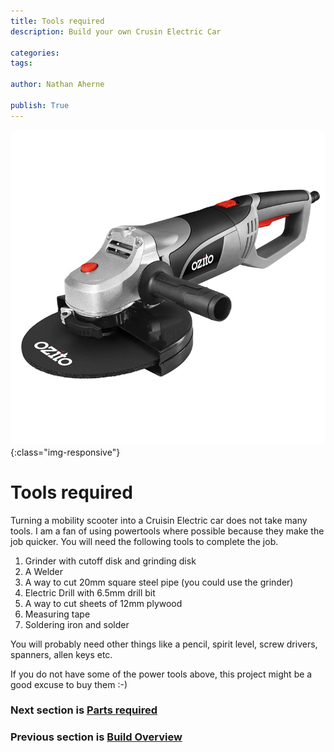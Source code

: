 ```yaml
---
title: Tools required
description: Build your own Crusin Electric Car

categories:
tags:

author: Nathan Aherne

publish: True
---
```

![Banner image](banner.jpg){:class="img-responsive"}

# Tools required

Turning a mobility scooter into a Cruisin Electric car does not take many tools. I am a fan of using powertools where possible because they make the job quicker. You will need the following tools to complete the job.

1. Grinder with cutoff disk and grinding disk
2. A Welder
3. A way to cut 20mm square steel pipe (you could use the grinder)
4. Electric Drill with 6.5mm drill bit
5. A way to cut sheets of 12mm plywood
6. Measuring tape
7. Soldering iron and solder

You will probably need other things like a pencil, spirit level, screw drivers, spanners, allen keys etc.

If you do not have some of the power tools above, this project might be a good excuse to buy them :-)

### Next section is [Parts required](/cruisin/diy/parts-required/index.html)

### Previous section is [Build Overview](/cruisin/diy/build-overview/index.html)